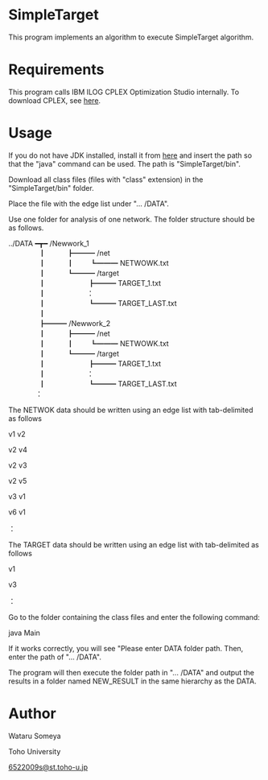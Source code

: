 # SimpleTarget

This program implements an algorithm to execute SimpleTarget algorithm.

# Requirements

This program calls IBM ILOG CPLEX Optimization Studio internally.
To download CPLEX, see [here](https://www.ibm.com/id-en/products/ilog-cplex-optimization-studio).

# Usage

If you do not have JDK installed, install it from
[here](https://www.oracle.com/java/technologies/downloads/#jdk19-windows) and insert the path
so that the &quot;java&quot; command can be used. The path is &quot;SimpleTarget/bin&quot;.

Download all class files (files with &quot;class&quot; extension) in the &quot;SimpleTarget/bin&quot; folder.

Place the file with the edge list under &quot;... /DATA&quot;.

Use one folder for analysis of one network.
The folder structure should be as follows.


../DATA ━┳━ /Newwork_1  
　　　　 ┃　　　┣━━━ /net  
　　　　 ┃　　　┃　　 ┗━━━ NETWOWK.txt  
　　　　 ┃　　　┗━━━ /target  
　　　　 ┃　　　　　　┣━━━ TARGET_1.txt  
　　　　 ┃　　　 　 　 ：  
　　　　 ┃　　　　　　┗━━━ TARGET_LAST.txt  
　　　　 ┃  
　　　　 ┣━━━ /Newwork_2  
　　　　 ┃　　　┣━━━ /net  
　　　　 ┃　　　┃　　 ┗━━━ NETWOWK.txt  
　　　　 ┃　　　┗━━━ /target  
　　　　 ┃　　　　　　┣━━━ TARGET_1.txt  
　　　　 ┃　　　 　 　 ：  
　　　　 ┃　　　　　　┗━━━ TARGET_LAST.txt  
　 　 　 ：  


The NETWOK data should be written using an edge list with tab-delimited as follows

v1 v2

v2 v4

v2 v3

v2 v5

v3 v1

v6 v1

：


The TARGET data should be written using an edge list with tab-delimited as follows

v1

v3

：


Go to the folder containing the class files and enter the following command:

java Main

If it works correctly, you will see &quot;Please enter DATA folder path. Then, enter the path of &quot;...
/DATA&quot;.

The program will then execute the folder path in &quot;... /DATA&quot; and output the results in a folder
named NEW_RESULT in the same hierarchy as the DATA.

# Author
Wataru Someya

Toho University

6522009s@st.toho-u.jp
